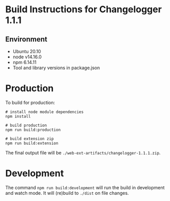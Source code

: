 # Build Instructions for Changelogger 1.1.1

## Environment

 * Ubuntu 20.10
 * node v14.16.0
 * npm 6.14.11
 * Tool and library versions in package.json

# Production

To build for production:

```
# install node module dependencies
npm install

# build production
npm run build:production

# build extension zip
npm run build:extension
```

The final output file will be `./web-ext-artifacts/changelogger-1.1.1.zip`.

# Development

The command `npm run build:development` will run the build in development and watch mode. It will (re)build to `./dist` on file changes.
